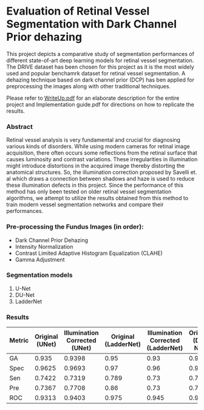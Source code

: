 # Evaluation of Retinal Vessel Segmentation with Dark Channel Prior dehazing
This project depicts a comparative study of segmentation performances of different state-of-art deep learning models for retinal vessel segmentation. The DRIVE dataset has been chosen for this project as it is the most widely used and popular benchamrk dataset for retinal vessel segmentation. A dehazing technique based on dark channel prior (DCP) has ben applied for preprocessing the images along with other traditional techniques. 

Please refer to [WriteUp.pdf](WriteUp.pdf) for an elaborate description for the entire project and Implementation guide.pdf for directions on how to replicate the results.


### Abstract
Retinal vessel analysis is very fundamental and crucial for diagnosing various kinds of disorders. While using modern cameras for retinal image acquisition, there often occurs some reflections from the retinal surface that causes luminosity and contrast variations. These irregularities in illumination might introduce distortions in the acquired image thereby distorting the anatomical structures. So, the illumination correction proposed by Savelli et. al which draws a connection between shadows and haze is used to reduce these illumination defects in this project. Since the performance of this method has only been tested on older retinal vessel segmentation algorithms, we attempt to utilize the results obtained from this method to train modern vessel segmentation networks and compare their performances.

### Pre-processing the Fundus Images (in order): 
- Dark Channel Prior Dehazing
- Intensity Normalization
- Contrast Limited Adaptive Histogram Equalization (CLAHE)
- Gamma Adjustment

### Segmentation models

1. U-Net
2. DU-Net
3. LadderNet

### Results

| Metric | Original (UNet) | Illumination Corrected (UNet) | Original (LadderNet)| Illumination Corrected (LadderNet) | Original (DU-Net)| Illumination Corrected (DU-Net) |
|--------|----------|-------------------------|----------|-------------------------|----------|-------------------------|
| GA     | 0.935    | 0.9398                  |  0.95     | 0.93                    | 0.949    | 0.948                   |
| Spec   | 0.9625   | 0.9693                  |  0.97     | 0.96                    |  0.971    | 0.974                   |
| Sen    | 0.7422   | 0.7319                  |  0.789    | 0.73                    |  0.797    | 0.765                   |
| Pre    | 0.7367   | 0.7708                  |  0.86     | 0.73                    |  0.794    | 0.806                   |
| ROC    | 0.9313   | 0.9403                  | 0.975    | 0.945                   |  0.973    | 0.967                   |



